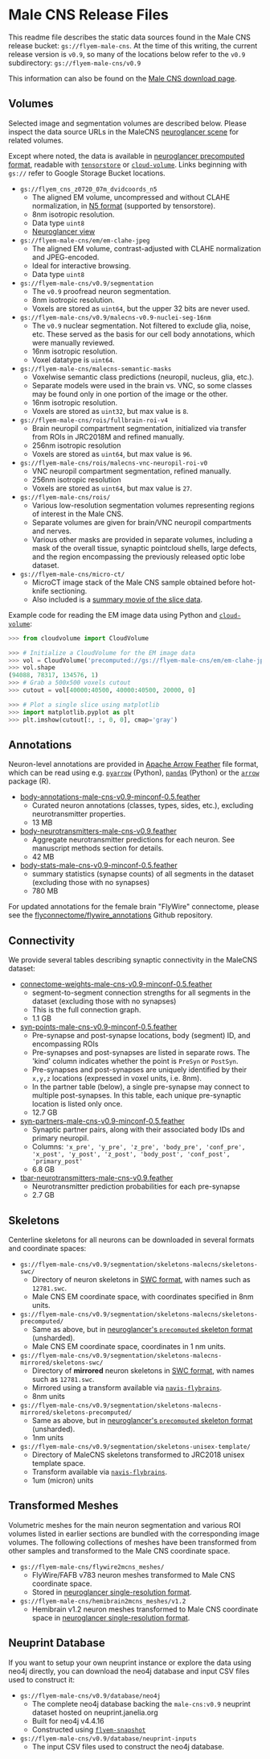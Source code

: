 # Male CNS Release Files

This readme file describes the static data sources found in the Male CNS release bucket: `gs://flyem-male-cns`.
At the time of this writing, the current release version is `v0.9`, so many of the locations below
refer to the `v0.9` subdirectory: `gs://flyem-male-cns/v0.9`

This information can also be found on the [Male CNS download page][download-page].

[download-page]: https://male-cns.janelia.org/download


## Volumes

Selected image and segmentation volumes are described below. Please inspect the data source URLs in the MaleCNS [neuroglancer scene][scene] for related volumes.

Except where noted, the data is available in [neuroglancer precomputed format][precomputed], readable with [`tensorstore`][tensorstore] or [`cloud-volume`][cloud-volume]. Links beginning with `gs://` refer to Google Storage Bucket locations.

[precomputed]: https://github.com/google/neuroglancer/tree/master/src/datasource/precomputed
[tensorstore]: https://google.github.io/tensorstore/index.html
[cloud-volume]: https://github.com/seung-lab/cloud-volume
[scene]: https://neuroglancer-demo.appspot.com/#!gs://flyem-male-cns/v0.9/male-cns-v0.9.json

- `gs://flyem_cns_z0720_07m_dvidcoords_n5`
    - The aligned EM volume, uncompressed and without CLAHE normalization, in [N5 format][n5] (supported by tensorstore).
    - 8nm isotropic resolution.
    - Data type `uint8`
    - [Neuroglancer view][em-raw]
- `gs://flyem-male-cns/em/em-clahe-jpeg`
    - The aligned EM volume, contrast-adjusted with CLAHE normalization and JPEG-encoded.
    - Ideal for interactive browsing.
    - Data type `uint8`
- `gs://flyem-male-cns/v0.9/segmentation`
    - The `v0.9` proofread neuron segmentation.
    - 8nm isotropic resolution.
    - Voxels are stored as `uint64`, but the upper 32 bits are never used.
- `gs://flyem-male-cns/v0.9/malecns-v0.9-nuclei-seg-16nm`
    - The `v0.9` nuclear segmentation.  Not filtered to exclude glia, noise, etc.  These served as the basis for our cell body annotations, which were manually reviewed.
    - 16nm isotropic resolution.
    - Voxel datatype is `uint64`.
- `gs://flyem-male-cns/malecns-semantic-masks`
    - Voxelwise semantic class predictions (neuropil, nucleus, glia, etc.).
    - Separate models were used in the brain vs. VNC, so some classes may be found only in one portion of the image or the other.
    - 16nm isotropic resolution.
    - Voxels are stored as `uint32`, but max value is `8`.
- `gs://flyem-male-cns/rois/fullbrain-roi-v4`
    - Brain neuropil compartment segmentation, initialized via transfer from ROIs in JRC2018M and refined manually.
    - 256nm isotropic resolution
    - Voxels are stored as `uint64`, but max value is `96`.
- `gs://flyem-male-cns/rois/malecns-vnc-neuropil-roi-v0`
    - VNC neuropil compartment segmentation, refined manually.
    - 256nm isotropic resolution
    - Voxels are stored as `uint64`, but max value is `27`.
- `gs://flyem-male-cns/rois/`
    - Various low-resolution segmentation volumes representing regions of interest in the Male CNS.
    - Separate volumes are given for brain/VNC neuropil compartments and nerves.
    - Various other masks are provided in separate volumes, including a mask of the overall tissue, synaptic pointcloud shells, large defects, and the region encompassing the previously released optic lobe dataset.
- `gs://flyem-male-cns/micro-ct/`
    - MicroCT image stack of the Male CNS sample obtained before hot-knife sectioning.
    - Also included is a [summary movie of the slice data][micro-ct-movie].

[n5]: https://github.com/saalfeldlab/n5
[em-raw]: https://neuroglancer-demo.appspot.com/#!gs://flyem-user-links/short/male-cns-aligned-em-uncompressed-n5.json
[micro-ct-movie]: https://storage.googleapis.com/flyem-male-cns/micro-ct/Z0720-07%20luz%20g-_AllTiffs.avi

Example code for reading the EM image data using Python and [`cloud-volume`][cloud-volume]:

```python
>>> from cloudvolume import CloudVolume

>>> # Initialize a CloudVolume for the EM image data
>>> vol = CloudVolume('precomputed://gs://flyem-male-cns/em/em-clahe-jpeg', use_https=True)
>>> vol.shape
(94088, 78317, 134576, 1)
>>> # Grab a 500x500 voxels cutout
>>> cutout = vol[40000:40500, 40000:40500, 20000, 0]

>>> # Plot a single slice using matplotlib
>>> import matplotlib.pyplot as plt
>>> plt.imshow(cutout[:, :, 0, 0], cmap='gray')
```


## Annotations

Neuron-level annotations are provided in [Apache Arrow Feather][feather] file format, which can be read
using e.g. [`pyarrow`][pyarrow] (Python), [`pandas`][pandas] (Python) or the [`arrow`][arrow] package (R).

[feather]: https://arrow.apache.org/docs/python/feather.html
[pyarrow]: https://arrow.apache.org/docs/python/index.html
[pandas]: https://pandas.pydata.org
[arrow]: https://arrow.apache.org/docs/r/

- [body-annotations-male-cns-v0.9-minconf-0.5.feather][body-ann]
    - Curated neuron annotations (classes, types, sides, etc.), excluding neurotransmitter properties.
    - 13 MB
- [body-neurotransmitters-male-cns-v0.9.feather][body-nt]
    - Aggregate neurotransmitter predictions for each neuron.  See manuscript methods section for details.
    - 42 MB
- [body-stats-male-cns-v0.9-minconf-0.5.feather][body-stats]
    - summary statistics (synapse counts) of all segments in the dataset (excluding those with no synapses)
    - 780 MB

[body-ann]: https://storage.googleapis.com/flyem-male-cns/v0.9/connectome-data/flat-connectome/body-annotations-male-cns-v0.9-minconf-0.5.feather
[body-nt]: https://storage.googleapis.com/flyem-male-cns/v0.9/connectome-data/flat-connectome/body-neurotransmitters-male-cns-v0.9.feather
[body-stats]: https://storage.googleapis.com/flyem-male-cns/v0.9/connectome-data/flat-connectome/body-stats-male-cns-v0.9-minconf-0.5.feather

For updated annotations for the female brain "FlyWire" connectome, please see the [flyconnectome/flywire_annotations](https://github.com/flyconnectome/flywire_annotations) Github repository.


## Connectivity

We provide several tables describing synaptic connectivity in the MaleCNS dataset:

- [connectome-weights-male-cns-v0.9-minconf-0.5.feather][weights]
    - segment-to-segment connection strengths for all segments in the dataset (excluding those with no synapses)
    - This is the full connection graph.
    - 1.1 GB
- [syn-points-male-cns-v0.9-minconf-0.5.feather][syn-points]
    - Pre-synapse and post-synapse locations, body (segment) ID, and encompassing ROIs
    - Pre-synapses and post-synapses are listed in separate rows.  The 'kind' column indicates whether the point is `PreSyn` or `PostSyn`.
    - Pre-synapses and post-synapses are uniquely identified by their `x,y,z` locations (expressed in voxel units, i.e. 8nm).
    - In the partner table (below), a single pre-synapse may connect to multiple post-synapses.  In this table, each unique pre-synaptic location is listed only once.
    - 12.7 GB
- [syn-partners-male-cns-v0.9-minconf-0.5.feather][syn-partners]
    - Synaptic partner pairs, along with their associated body IDs and primary neuropil.
    - Columns: `'x_pre', 'y_pre', 'z_pre', 'body_pre', 'conf_pre', 'x_post', 'y_post', 'z_post', 'body_post', 'conf_post', 'primary_post'`
    - 6.8 GB
- [tbar-neurotransmitters-male-cns-v0.9.feather][tbar-nt]
    - Neurotransmitter prediction probabilities for each pre-synapse
    - 2.7 GB

[weights]: https://storage.googleapis.com/flyem-male-cns/v0.9/connectome-data/flat-connectome/connectome-weights-male-cns-v0.9-minconf-0.5.feather
[syn-partners]: https://storage.googleapis.com/flyem-male-cns/v0.9/connectome-data/flat-connectome/syn-partners-male-cns-v0.9-minconf-0.5.feather
[syn-points]: https://storage.googleapis.com/flyem-male-cns/v0.9/connectome-data/flat-connectome/syn-points-male-cns-v0.9-minconf-0.5.feather
[tbar-nt]: https://storage.googleapis.com/flyem-male-cns/v0.9/connectome-data/flat-connectome/tbar-neurotransmitters-male-cns-v0.9.feather


## Skeletons

Centerline skeletons for all neurons can be downloaded in several formats and coordinate spaces:

- `gs://flyem-male-cns/v0.9/segmentation/skeletons-malecns/skeletons-swc/`
    - Directory of neuron skeletons in [SWC format][swc], with names such as `12781.swc`.
    - Male CNS EM coordinate space, with coordinates specified in 8nm units.
- `gs://flyem-male-cns/v0.9/segmentation/skeletons-malecns/skeletons-precomputed/`
    - Same as above, but in [neuroglancer's `precomputed` skeleton format][ng-skeleton] (unsharded).
    - Male CNS EM coordinate space, coordinates in 1 nm units.
- `gs://flyem-male-cns/v0.9/segmentation/skeletons-malecns-mirrored/skeletons-swc/`
    - Directory of **mirrored** neuron skeletons in [SWC format][swc], with names such as `12781.swc`.
    - Mirrored using a transform available via [`navis-flybrains`][flybrains].
    - 8nm units
- `gs://flyem-male-cns/v0.9/segmentation/skeletons-malecns-mirrored/skeletons-precomputed/`
    - Same as above, but in [neuroglancer's `precomputed` skeleton format][ng-skeleton] (unsharded).
    - 1nm units
- `gs://flyem-male-cns/v0.9/segmentation/skeletons-unisex-template/`
    - Directory of MaleCNS skeletons transformed to JRC2018 unisex template space.
    - Transform available via [`navis-flybrains`][flybrains].
    - 1um (micron) units

[swc]: https://pmc.ncbi.nlm.nih.gov/articles/PMC10654402
[ng-skeleton]: https://github.com/google/neuroglancer/blob/master/src/datasource/precomputed/skeletons.md
[flybrains]: https://github.com/navis-org/navis-flybrains


## Transformed Meshes

Volumetric meshes for the main neuron segmentation and various ROI volumes listed in earlier sections are bundled with the corresponding image volumes.
The following collections of meshes have been transformed from other samples and transformed to the Male CNS coordinate space.

- `gs://flyem-male-cns/flywire2mcns_meshes/`
    - FlyWire/FAFB v783 neuron meshes transformed to Male CNS coordinate space.
    - Stored in [neuroglancer single-resolution format][single-res].
- `gs://flyem-male-cns/hemibrain2mcns_meshes/v1.2`
    - Hemibrain v1.2 neuron meshes transformed to Male CNS coordinate space in [neuroglancer single-resolution format][single-res].

[single-res]: https://github.com/google/neuroglancer/blob/master/src/datasource/precomputed/meshes.md#legacy-single-resolution-mesh-format


## Neuprint Database

If you want to setup your own neuprint instance or explore the data using neo4j directly, you can download the neo4j
database and input CSV files used to construct it:

- `gs://flyem-male-cns/v0.9/database/neo4j`
    - The complete neo4j database backing the `male-cns:v0.9` neuprint dataset hosted on neuprint.janelia.org
    - Built for neo4j v4.4.16
    - Constructed using [`flyem-snapshot`][flyem-snapshot]
- `gs://flyem-male-cns/v0.9/database/neuprint-inputs`
    - The input CSV files used to construct the neo4j database.

[flyem-snapshot]: https://github.com/janelia-flyem/flyem-snapshot/
